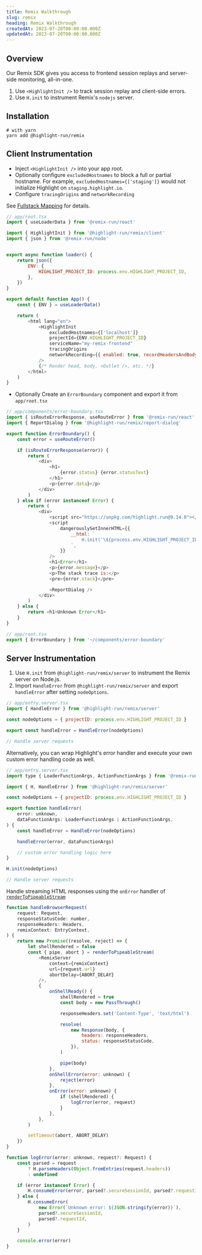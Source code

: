 ```yaml
---
title: Remix Walkthrough
slug: remix
heading: Remix Walkthrough
createdAt: 2023-07-20T00:00:00.000Z
updatedAt: 2023-07-20T00:00:00.000Z
---
```


## Overview

Our Remix SDK gives you access to frontend session replays and server-side monitoring,
all-in-one. 

1. Use `<HighlightInit />` to track session replay and client-side errors.
1. Use `H.init` to instrument Remix's `nodejs` server.

## Installation

```shell
# with yarn
yarn add @highlight-run/remix
```

## Client Instrumentation

- Inject `<HighlightInit />` into your app root.
- Optionally configure `excludedHostnames` to block a full or partial hostname. For example, `excludedHostnames={['staging']}` would not initialize Highlight on `staging.highlight.io`.
- Configure `tracingOrigins` and `networkRecording`

See [Fullstack Mapping](https://www.highlight.io/docs/getting-started/frontend-backend-mapping#how-can-i-start-using-this) for details.

```javascript
// app/root.tsx
import { useLoaderData } from '@remix-run/react'

import { HighlightInit } from '@highlight-run/remix/client'
import { json } from '@remix-run/node'


export async function loader() {
	return json({
		ENV: {
			HIGHLIGHT_PROJECT_ID: process.env.HIGHLIGHT_PROJECT_ID,
		},
	})
}

export default function App() {
	const { ENV } = useLoaderData()

	return (
		<html lang="en">
			<HighlightInit
				excludedHostnames={['localhost']}
				projectId={ENV.HIGHLIGHT_PROJECT_ID}
				serviceName="my-remix-frontend"
				tracingOrigins
				networkRecording={{ enabled: true, recordHeadersAndBody: true }}
			/>
			{/* Render head, body, <Outlet />, etc. */}
		</html>
	)
}

```

- Optionally Create an `ErrorBoundary` component and export it from `app/root.tsx`

```javascript
// app/components/error-boundary.tsx
import { isRouteErrorResponse, useRouteError } from '@remix-run/react'
import { ReportDialog } from '@highlight-run/remix/report-dialog'

export function ErrorBoundary() {
	const error = useRouteError()

	if (isRouteErrorResponse(error)) {
		return (
			<div>
				<h1>
					{error.status} {error.statusText}
				</h1>
				<p>{error.data}</p>
			</div>
		)
	} else if (error instanceof Error) {
		return (
			<div>
				<script src="https://unpkg.com/highlight.run@9.14.0"></script>
				<script
					dangerouslySetInnerHTML={{
						__html: `
							H.init('\${process.env.HIGHLIGHT_PROJECT_ID}');
						`,
					}}
				/>
				<h1>Error</h1>
				<p>{error.message}</p>
				<p>The stack trace is:</p>
				<pre>{error.stack}</pre>

				<ReportDialog />
			</div>
		)
	} else {
		return <h1>Unknown Error</h1>
	}
}
```

```javascript
// app/root.tsx
export { ErrorBoundary } from '~/components/error-boundary'
```
 
## Server Instrumentation

1. Use `H.init` from `@highlight-run/remix/server` to instrument the Remix server on Node.js.
1. Import `HandleError` from `@highlight-run/remix/server` and export `handleError` after setting `nodeOptions`.


```javascript
// app/entry.server.tsx
import { HandleError } from '@highlight-run/remix/server'

const nodeOptions = { projectID: process.env.HIGHLIGHT_PROJECT_ID }

export const handleError = HandleError(nodeOptions)

// Handle server requests

```

Alternatively, you can wrap Highlight's error handler and execute your own custom error handling code as well.

```javascript
// app/entry.server.tsx
import type { LoaderFunctionArgs, ActionFunctionArgs } from '@remix-run/node'

import { H, HandleError } from '@highlight-run/remix/server'

const nodeOptions = { projectID: process.env.HIGHLIGHT_PROJECT_ID }

export function handleError(
	error: unknown,
	dataFunctionArgs: LoaderFunctionArgs | ActionFunctionArgs,
) {
	const handleError = HandleError(nodeOptions)

	handleError(error, dataFunctionArgs)

	// custom error handling logic here
}

H.init(nodeOptions)

// Handle server requests
```

Handle streaming HTML responses using the `onError` handler of [`renderToPipeableStream`](https://remix.run/docs/en/1.19.3/guides/streaming#enable-react-18-streaming)


```javascript
function handleBrowserRequest(
	request: Request,
	responseStatusCode: number,
	responseHeaders: Headers,
	remixContext: EntryContext,
) {
	return new Promise((resolve, reject) => {
		let shellRendered = false
		const { pipe, abort } = renderToPipeableStream(
			<RemixServer
				context={remixContext}
				url={request.url}
				abortDelay={ABORT_DELAY}
			/>,
			{
				onShellReady() {
					shellRendered = true
					const body = new PassThrough()

					responseHeaders.set('Content-Type', 'text/html')

					resolve(
						new Response(body, {
							headers: responseHeaders,
							status: responseStatusCode,
						}),
					)

					pipe(body)
				},
				onShellError(error: unknown) {
					reject(error)
				},
				onError(error: unknown) {
					if (shellRendered) {
						logError(error, request)
					}
				},
			},
		)

		setTimeout(abort, ABORT_DELAY)
	})
}

function logError(error: unknown, request?: Request) {
	const parsed = request
		? H.parseHeaders(Object.fromEntries(request.headers))
		: undefined

	if (error instanceof Error) {
		H.consumeError(error, parsed?.secureSessionId, parsed?.requestId)
	} else {
		H.consumeError(
			new Error(`Unknown error: ${JSON.stringify(error)}`),
			parsed?.secureSessionId,
			parsed?.requestId,
		)
	}

	console.error(error)
}
```
